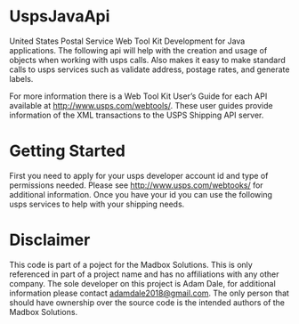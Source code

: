 # UspsJavaApi

United States Postal Service Web Tool Kit Development for Java applications. The following api will help with the creation and usage of
objects when working with usps calls. Also makes it easy to make standard calls to usps services such as validate address, postage rates,
and generate labels.

For more information there is a Web Tool Kit User’s Guide for each API available at http://www.usps.com/webtools/.
These user guides provide information of the XML transactions to the USPS Shipping API
server.

# Getting Started
 First you need to apply for your usps developer account id and type of permissions needed. Please see http://www.usps.com/webtooks/ for
 additional information.
 Once you have your id you can use the following usps services to help with your shipping needs.

# Disclaimer
This code is part of a poject for the Madbox Solutions. This is only referenced in
part of a project name and has no affiliations with any other company. The sole developer on
this project is Adam Dale, for additional information please contact adamdale2018@gmail.com.
The only person that should have ownership over the source code is the intended authors of the
Madbox Solutions.
